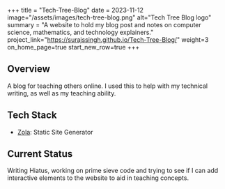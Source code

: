 +++
title = "Tech-Tree-Blog"
date = 2023-11-12
image="/assets/images/tech-tree-blog.png"
alt="Tech Tree Blog logo"
summary = "A website to hold my blog post and notes on computer science, mathematics, and technology explainers."
project_link="https://surajssingh.github.io/Tech-Tree-Blog/"
weight=3
on_home_page=true
start_new_row=true
+++
## Overview
A blog for teaching others online. I used this to help with my technical writing, as well as my teaching ability.

## Tech Stack
* [Zola](https://www.getzola.org/): Static Site Generator 

## Current Status
Writing Hiatus, working on prime sieve code and trying to see if I can add interactive elements to the website to aid in teaching concepts.